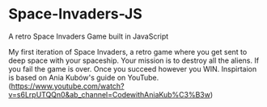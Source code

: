 # Space-Invaders-JS
A retro Space Invaders Game built in JavaScript

My first iteration of Space Invaders, a retro game where you get sent to deep space with your spaceship. Your mission is to destroy all the aliens. If you fail the game is over. Once you succeed however you WIN.
Inspirtaion is based on Ania Kubów's guide on YouTube. (https://www.youtube.com/watch?v=s6LrpUTQQn0&ab_channel=CodewithAniaKub%C3%B3w)
